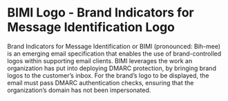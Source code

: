 # BIMI Logo - Brand Indicators for Message Identification Logo

Brand Indicators for Message Identification or BIMI (pronounced: Bih-mee) is an emerging email specification that enables the use of brand-controlled logos within supporting email clients.
BIMI leverages the work an organization has put into deploying DMARC protection, by bringing brand logos to the customer’s inbox.
For the brand’s logo to be displayed, the email must pass DMARC authentication checks, ensuring that the organization’s domain has not been impersonated.